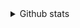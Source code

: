 <details>
<summary>Github stats</summary>

<a href="https://github.com/anuraghazra/github-readme-stats">
  <img height=300 align="center" src="https://github-readme-stats.vercel.app/api?username=hey2022&rank_icon=percentile&show=reviews,discussions_started,discussions_answered,prs_merged,prs_merged_percentage&show_icons=true&theme=catppuccin_mocha" />
</a>
<a href="https://github.com/anuraghazra/github-readme-stats">
  <img height=300 align="center" src="https://github-readme-stats.vercel.app/api/top-langs/?username=hey2022&size_weight=0.5&count_weight=0.5&langs_count=20&layout=compact&theme=catppuccin_mocha" />
</a>

</details>
